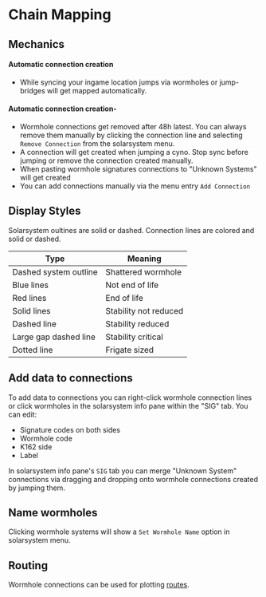 # Chain Mapping

## Mechanics
#### Automatic connection creation
 - While syncing your ingame location jumps via wormholes or jump-bridges will get mapped automatically.

#### Automatic connection creation-
 - Wormhole connections get removed after 48h latest. You can always remove them manually by clicking the connection line and selecting `Remove Connection` from the solarsystem menu.
 - A connection will get created when jumping a cyno. Stop sync before jumping or remove the connection created manually.
 - When pasting wormhole signatures connections to "Unknown Systems" will get created
 - You can add connections manually via the menu entry `Add Connection`

<!--
#### Viewable Information 
 - For wormhole systems there is no api data available for recent jumps or NPC kills.
 - Phenomenons are stated as an extra sub-label. To view its effects click the wormhole and select `Show Info` from the menu and switch to the `WH` tab.
   -->

## Display Styles
Solarsystem oultines are solid or dashed. 
Connection lines are colored and solid or dashed.

|Type| Meaning |
|--|--|
| Dashed system outline | Shattered wormhole |
| Blue lines | Not end of life |
| Red lines | End of life |
| Solid lines | Stability not reduced |
| Dashed line | Stability reduced|
| Large gap dashed line| Stability critical |
| Dotted line| Frigate sized |

## Add data to connections
To add data to connections you can right-click wormhole connection lines or click wormholes in the solarsystem info pane within the "SIG" tab.
You can edit:<br>

 - Signature codes on both sides<br>
 -  Wormhole code<br>
 - K162 side<br>
 - Label<br>

In solarsystem info pane's `SIG` tab you can merge "Unknown System" connections via dragging and dropping onto wormhole connections created by jumping them.

## Name wormholes
Clicking wormhole systems will show a `Set Wormhole Name` option in solarsystem menu.

## Routing
Wormhole connections can be used for plotting [routes](https://eveeye.readthedocs.io/en/latest/sync/waypoints/).
<!--stackedit_data:
eyJoaXN0b3J5IjpbLTUzMjYzNTgzLDY0NDY4Nzk1NSwtMTY0MT
M5NDM3MSwxMzE5ODQzNjMwLC0xNzAyMjM2NDQ2LC05NzQ4NzU2
NDYsLTg0MTY1Mzc5MywxMTM3MzI1MzcxLDYyMzk4MTA1NSwtND
U0MjQwMzY5LC0xOTQzOTU1OTc5LDE2MzcxODQ5MCw2NzA3MTk1
NTEsLTQ1Nzc4MTMxLC0zMzI0NDcyOTddfQ==
-->